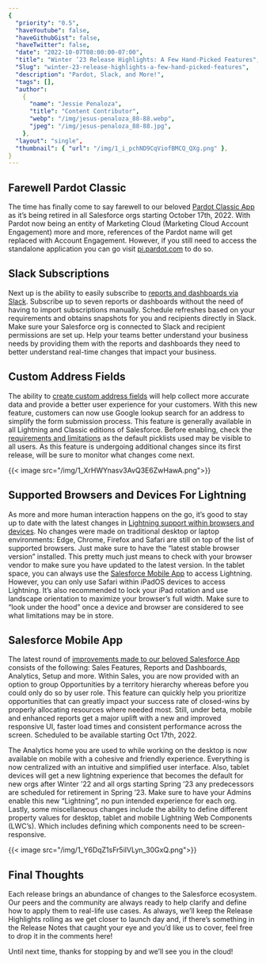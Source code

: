 ```yaml
---
{
  "priority": "0.5",
  "haveYoutube": false,
  "haveGithubGist": false,
  "haveTwitter": false,
  "date": "2022-10-07T08:00:00-07:00",
  "title": "Winter ’23 Release Highlights: A Few Hand-Picked Features",
  "Slug": "winter-23-release-highlights-a-few-hand-picked-features",
  "description": "Pardot, Slack, and More!",
  "tags": [],
  "author":
    {
      "name": "Jessie Penaloza",
      "title": "Content Contributor",
      "webp": "/img/jesus-penaloza_88-88.webp",
      "jpeg": "/img/jesus-penaloza_88-88.jpg",
    },
  "layout": "single",
  "thumbnail": { "url": "/img/1_i_pchND9CqViofBMCQ_QXg.png" },
}
---
```


## Farewell Pardot Classic

The time has finally come to say farewell to our beloved [Pardot Classic App](https://help.salesforce.com/s/articleView?id=release-notes.rn_pardot_classic_retirement.htm&type=5&release=240) as it’s being retired in all Salesforce orgs starting October 17th, 2022. With Pardot now being an entity of Marketing Cloud (Marketing Cloud Account Engagement) more and more, references of the Pardot name will get replaced with Account Engagement. However, if you still need to access the standalone application you can go visit [pi.pardot.com](https://pi.pardot.com/) to do so.

## Slack Subscriptions

Next up is the ability to easily subscribe to [reports and dashboards via Slack](https://help.salesforce.com/s/articleView?id=release-notes.rn_rd_reports_dashboards_slack_subscribe.htm&type=5&release=240). Subscribe up to seven reports or dashboards without the need of having to import subscriptions manually. Schedule refreshes based on your requirements and obtains snapshots for you and recipients directly in Slack. Make sure your Salesforce org is connected to Slack and recipient permissions are set up. Help your teams better understand your business needs by providing them with the reports and dashboards they need to better understand real-time changes that impact your business.

## Custom Address Fields

The ability to [create custom address fields](https://help.salesforce.com/s/articleView?id=release-notes.rn_forcecom_custom_fields_address.htm&type=5&release=240) will help collect more accurate data and provide a better user experience for your customers. With this new feature, customers can now use Google lookup search for an address to simplify the form submission process. This feature is generally available in all Lightning and Classic editions of Salesforce. Before enabling, check the [requirements and limitations](https://help.salesforce.com/s/articleView?id=sf.fields_caf_requirements.htm&type=5) as the default picklists used may be visible to all users. As this feature is undergoing additional changes since its first release, will be sure to monitor what changes come next.

{{< image src="/img/1_XrHWYnasv3AvQ3E6ZwHawA.png">}}

## Supported Browsers and Devices For Lightning

As more and more human interaction happens on the go, it’s good to stay up to date with the latest changes in [Lightning support within browsers and devices](https://help.salesforce.com/s/articleView?id=release-notes.getstart_browsers_sfx.htm&type=5&release=240). No changes were made on traditional desktop or laptop environments: Edge, Chrome, Firefox and Safari are still on top of the list of supported browsers. Just make sure to have the “latest stable browser version” installed. This pretty much just means to check with your browser vendor to make sure you have updated to the latest version. In the tablet space, you can always use the [Salesforce Mobile App](https://www.salesforce.com/solutions/mobile/overview/) to access Lightning. However, you can only use Safari within iPadOS devices to access Lightning. It’s also recommended to lock your iPad rotation and use landscape orientation to maximize your browser’s full width. Make sure to “look under the hood” once a device and browser are considered to see what limitations may be in store.

## Salesforce Mobile App

The latest round of [improvements made to our beloved Salesforce App](https://help.salesforce.com/s/articleView?id=release-notes.rn_mobile_feature_overview_table.htm&type=5&release=240) consists of the following: Sales Features, Reports and Dashboards, Analytics, Setup and more. Within Sales, you are now provided with an option to group Opportunities by a territory hierarchy whereas before you could only do so by user role. This feature can quickly help you prioritize opportunities that can greatly impact your success rate of closed-wins by properly allocating resources where needed most. Still, under beta, mobile and enhanced reports get a major uplift with a new and improved responsive UI, faster load times and consistent performance across the screen. Scheduled to be available starting Oct 17th, 2022.

The Analytics home you are used to while working on the desktop is now available on mobile with a cohesive and friendly experience. Everything is now centralized with an intuitive and simplified user interface. Also, tablet devices will get a new lightning experience that becomes the default for new orgs after Winter ’22 and all orgs starting Spring ’23 any predecessors are scheduled for retirement in Spring ’23. Make sure to have your Admins enable this new “Lightning”, no pun intended experience for each org. Lastly, some miscellaneous changes include the ability to define different property values for desktop, tablet and mobile Lightning Web Components (LWC’s). Which includes defining which components need to be screen-responsive.

{{< image src="/img/1_Y6DqZ1sFr5iIVLyn_30GxQ.png">}}

## Final Thoughts

Each release brings an abundance of changes to the Salesforce ecosystem. Our peers and the community are always ready to help clarify and define how to apply them to real-life use cases. As always, we’ll keep the Release Highlights rolling as we get closer to launch day and, if there’s something in the Release Notes that caught your eye and you’d like us to cover, feel free to drop it in the comments here!

Until next time, thanks for stopping by and we’ll see you in the cloud!
